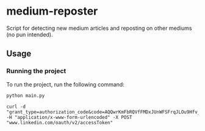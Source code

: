 # medium-reposter

Script for detecting new medium articles and reposting on other mediums (no pun intended).

## Usage

### Running the project

To run the project, run the following command:

```bash
python main.py
```

```commandline
curl -d "grant_type=authorization_code&code=AQQwrKmFbRQVfFMDxJUnWFSFrqJLOu9Hfv_8iwQxEXhPArRYcemOG8VGsRDFTiE7jw8KHPaIbvMbWHDLJ9GiA9WRNWRHY7&redirect_uri=https://readme.tjth.co/auth/linkedin/callback&client_id=78z23elllucg62&client_secret=qjYXM3sAuspomBu9" -H "application/x-www-form-urlencoded" -X POST "www.linkedin.com/oauth/v2/accessToken"
```
